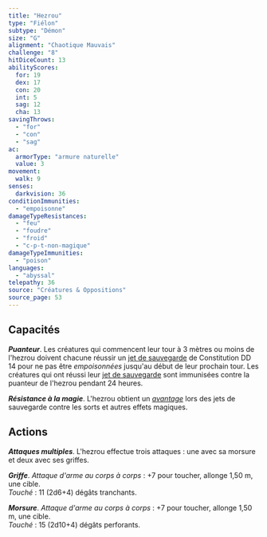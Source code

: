```yaml
---
title: "Hezrou"
type: "Fiélon"
subtype: "Démon"
size: "G"
alignment: "Chaotique Mauvais"
challenge: "8"
hitDiceCount: 13
abilityScores:
  for: 19
  dex: 17
  con: 20
  int: 5
  sag: 12
  cha: 13
savingThrows:
  - "for"
  - "con"
  - "sag"
ac:
  armorType: "armure naturelle"
  value: 3
movement:
  walk: 9
senses:
  darkvision: 36
conditionImmunities:
  - "empoisonne"
damageTypeResistances:
  - "feu"
  - "foudre"
  - "froid"
  - "c-p-t-non-magique"
damageTypeImmunities:
  - "poison"
languages:
  - "abyssal"
telepathy: 36
source: "Créatures & Oppositions"
source_page: 53
---
```

## Capacités
_**Puanteur**_. Les créatures qui commencent leur tour à 3 mètres ou moins de l'hezrou doivent chacune réussir un [jet de sauvegarde](/utiliser-les-caracteristiques#jets-de-sauvegarde) de Constitution DD 14 pour ne pas être _empoisonnées_ jusqu'au début de leur prochain tour. Les créatures qui ont réussi leur [jet de sauvegarde](/utiliser-les-caracteristiques#jets-de-sauvegarde) sont immunisées contre la puanteur de l'hezrou pendant 24 heures.

_**Résistance à la magie**_. L'hezrou obtient un [_avantage_](/utiliser-les-caracteristiques/#avantage-et-desavantage) lors des jets de sauvegarde contre les sorts et autres effets magiques.

## Actions
_**Attaques multiples**_. L'hezrou effectue trois attaques : une avec sa morsure et deux avec ses griffes.

_**Griffe**_. _Attaque d'arme au corps à corps_ : +7 pour toucher, allonge 1,50 m, une cible.  
_Touché_ : 11 (2d6+4) dégâts tranchants.

_**Morsure**_. _Attaque d'arme au corps à corps_ : +7 pour toucher, allonge 1,50 m, une cible.  
_Touché_ : 15 (2d10+4) dégâts perforants.
